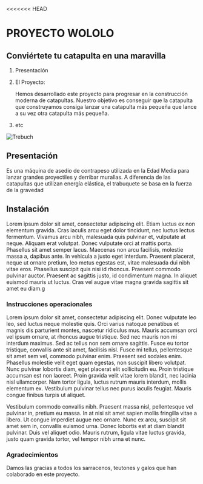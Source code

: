 <<<<<<< HEAD
# PROYECTO WOLOLO
## Conviértete tu catapulta en una maravilla

 1. Presentación
 2. El Proyecto:

    Hemos desarrollado este proyecto para progresar en la construcción moderna de catapultas. Nuestro objetivo es conseguir que la catapulta que construyamos consiga lanzar una catapulta más pequeña que lance a su vez otra catapulta más pequeña.
3. etc 


![Trebuch](https://i.blogs.es/4cf283/trebuchet-park/1366_2000.jpg)
## Presentación
 Es una máquina de asedio de contrapeso utilizada en la Edad Media para lanzar grandes proyectiles y derribar murallas. A diferencia de las catapultas que utilizan energía elástica, el trabuquete se basa en la fuerza de la gravedad
 

## Instalación 
Lorem ipsum dolor sit amet, consectetur adipiscing elit. Etiam luctus ex non elementum gravida. Cras iaculis arcu eget dolor tincidunt, nec luctus lectus fermentum. Vivamus arcu nibh, malesuada quis pulvinar et, vulputate at neque. Aliquam erat volutpat. Donec vulputate orci at mattis porta. Phasellus sit amet semper lacus. Maecenas non arcu facilisis, molestie massa a, dapibus ante. In vehicula a justo eget interdum. Praesent placerat, neque ut ornare pretium, leo metus egestas est, vitae malesuada dui nibh vitae eros. Phasellus suscipit quis nisi id rhoncus. Praesent commodo pulvinar auctor. Praesent ac sagittis justo, id condimentum magna. In aliquet euismod mauris ut luctus. Cras vel augue vitae magna gravida sagittis sit amet eu diam.g

### Instrucciones operacionales

Lorem ipsum dolor sit amet, consectetur adipiscing elit. Donec vulputate leo leo, sed luctus neque molestie quis. Orci varius natoque penatibus et magnis dis parturient montes, nascetur ridiculus mus. Mauris accumsan orci vel ipsum ornare, at rhoncus augue tristique. Sed nec mauris non mi interdum maximus. Sed ac tellus non sem ornare sagittis. Fusce eu tortor tristique, convallis ante sit amet, facilisis nisl. Fusce mi tellus, pellentesque sit amet sem vel, commodo pulvinar enim. Praesent sed sodales enim. Phasellus molestie velit eget quam egestas, non suscipit libero volutpat. Nunc pulvinar lobortis diam, eget placerat elit sollicitudin eu. Proin tristique accumsan est non laoreet. Proin gravida velit vitae lorem blandit, nec lacinia nisl ullamcorper. Nam tortor ligula, luctus rutrum mauris interdum, mollis elementum ex. Vestibulum pulvinar tellus nec purus iaculis feugiat. Mauris congue finibus turpis ut aliquet.

Vestibulum commodo convallis nibh. Praesent massa nisl, pellentesque vel pulvinar in, pretium eu massa. In at nisi sit amet sapien mollis fringilla vitae a libero. Ut congue imperdiet augue nec ornare. Nunc ex arcu, suscipit sit amet sem in, convallis euismod urna. Donec lobortis est at diam blandit pulvinar. Duis vel aliquet odio. Mauris rutrum, ligula vitae luctus gravida, justo quam gravida tortor, vel tempor nibh urna et nunc.

### Agradecimientos

Damos las gracias a todos los sarracenos, teutones y galos que han colaborado en este proyecto.
